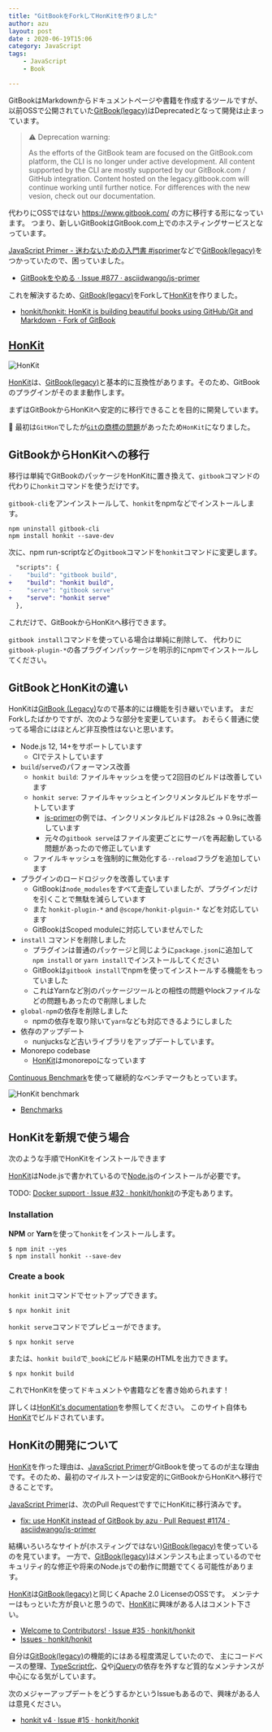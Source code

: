 ```yaml
---
title: "GitBookをForkしてHonKitを作りました"
author: azu
layout: post
date : 2020-06-19T15:06
category: JavaScript
tags:
    - JavaScript
    - Book

---
```


GitBookはMarkdownからドキュメントページや書籍を作成するツールですが、
以前OSSで公開されていた[GitBook(legacy)](https://github.com/GitbookIO/gitbook)はDeprecatedとなって開発は止まっています。

> ⚠️ Deprecation warning:
>
> As the efforts of the GitBook team are focused on the GitBook.com platform, the CLI is no longer under active development.
> All content supported by the CLI are mostly supported by our GitBook.com / GitHub integration.
> Content hosted on the legacy.gitbook.com will continue working until further notice. For differences with the new vesion, check out our documentation.

代わりにOSSではない <https://www.gitbook.com/> の方に移行する形になっています。
つまり、新しいGitBookはGitBook.com上でのホスティングサービスとなっています。

[JavaScript Primer - 迷わないための入門書 #jsprimer](https://jsprimer.net/)などで[GitBook(legacy)](https://github.com/GitbookIO/gitbook)をつかっていたので、困っていました。

- [GitBookをやめる · Issue #877 · asciidwango/js-primer](https://github.com/asciidwango/js-primer/issues/877)

これを解決するため、[GitBook(legacy)](https://github.com/GitbookIO/gitbook)をForkして[HonKit](https://github.com/honkit/honkit)を作りました。

- [honkit/honkit: HonKit is building beautiful books using GitHub/Git and Markdown - Fork of GitBook](https://github.com/honkit/honkit)

## [HonKit](https://github.com/honkit/honkit)

![HonKit](https://raw.githubusercontent.com/honkit/honkit/master/honkit.png)

[HonKit](https://github.com/honkit/honkit)は、[GitBook(legacy)](https://github.com/GitbookIO/gitbook)と基本的に互換性があります。そのため、GitBookのプラグインがそのまま動作します。

まずはGitBookからHonKitへ安定的に移行できることを目的に開発しています。

:memo: 最初は`GitHon`でしたが[`Git`の商標の問題](https://github.com/HonKit/HonKit/issues/48)があったため`HonKit`になりました。

## GitBookからHonKitへの移行

移行は単純でGitBookのパッケージをHonKitに置き換えて、`gitbook`コマンドの代わりに`honkit`コマンドを使うだけです。

`gitbook-cli`をアンインストールして、`honkit`をnpmなどでインストールします。

```
npm uninstall gitbook-cli
npm install honkit --save-dev
```

次に、npm run-scriptなどの`gitbook`コマンドを`honkit`コマンドに変更します。

```diff
  "scripts": {
-    "build": "gitbook build",
+    "build": "honkit build",
-    "serve": "gitbook serve"
+    "serve": "honkit serve"
  },
```

これだけで、GitBookからHonKitへ移行できます。

`gitbook install`コマンドを使っている場合は単純に削除して、
代わりに`gitbook-plugin-*`の各プラグインパッケージを明示的にnpmでインストールしてください。

## GitBookとHonKitの違い

HonKitは[GitBook (Legacy)](https://github.com/GitbookIO/gitbook)なので基本的には機能を引き継いでいます。
まだForkしたばかりですが、次のような部分を変更しています。
おそらく普通に使ってる場合にはほとんど非互換性はないと思います。

- Node.js 12, 14+をサポートしています
    - CIでテストしています
- `build`/`serve`のパフォーマンス改善
    - `honkit build`: ファイルキャッシュを使って2回目のビルドは改善しています
    - `honkit serve`: ファイルキャッシュとインクリメンタルビルドをサポートしています
        - [js-primer](https://github.com/asciidwango/js-primer)の例では、インクリメンタルビルドは28.2s → 0.9sに改善しています
        - 元々の`gitbook serve`はファイル変更ごとにサーバを再起動している問題があったので修正しています
    - ファイルキャッシュを強制的に無効化する`--reload`フラグを追加しています
- プラグインのロードロジックを改善しています
    - GitBookは`node_modules`をすべて走査していましたが、プラグインだけを引くことで無駄を減らしています
    - また `honkit-plugin-*` and `@scope/honkit-plguin-*` などを対応しています
    - GitBookはScoped moduleに対応していませんでした
- `install` コマンドを削除しました
    - プラグインは普通のパッケージと同じように`package.json`に追加して`npm install` or `yarn install`でインストールしてください
    - GitBookは`gitbook install`でnpmを使ってインストールする機能をもっていました
    - これはYarnなど別のパッケージツールとの相性の問題やlockファイルなどの問題もあったので削除しました
- `global-npm`の依存を削除しました
    - npmの依存を取り除いて`yarn`なども対応できるようにしました
- 依存のアップデート
    - nunjucksなど古いライブラリをアップデートしています。
- Monorepo codebase
    - [HonKit](https://github.com/honkit/honkit)はmonorepoになっています

[Continuous Benchmark](https://github.com/marketplace/actions/continuous-benchmark)を使って継続的なベンチマークもとっています。

![HonKit benchmark](https://efcl.info/wp-content/uploads/2020/06/honkit-benchmark.png)

- [Benchmarks](https://honkit.github.io/honkit/dev/bench/)

## HonKitを新規で使う場合

次のような手順でHonKitをインストールできます

[HonKit](https://github.com/honkit/honkit)はNode.jsで書かれているので[Node.js](https://nodejs.org/ja/)のインストールが必要です。

TODO: [Docker support · Issue #32 · honkit/honkit](https://github.com/honkit/honkit/issues/32)の予定もあります。

### Installation

**NPM** or **Yarn**を使って`honkit`をインストールします。

```
$ npm init --yes
$ npm install honkit --save-dev
```

### Create a book

`honkit init`コマンドでセットアップできます。

```
$ npx honkit init
```

`honkit serve`コマンドでプレビューができます。

```
$ npx honkit serve
```

または、`honkit build`で`_book`にビルド結果のHTMLを出力できます。

```
$ npx honkit build
```

これでHonKitを使ってドキュメントや書籍などを書き始められます！

詳しくは[HonKit's documentation](https://honkit.netlify.app/)を参照してください。
このサイト自体も[HonKit](https://github.com/honkit/honkit)でビルドされています。

## HonKitの開発について

[HonKit](https://github.com/honkit/honkit)を作った理由は、[JavaScript Primer](https://jsprimer.net/)がGitBookを使ってるのが主な理由です。そのため、最初のマイルストーンは安定的にGitBookからHonKitへ移行できることです。

[JavaScript Primer](https://jsprimer.net/)は、次のPull RequestですでにHonKitに移行済みです。

- [fix: use HonKit instead of GitBook by azu · Pull Request #1174 · asciidwango/js-primer](https://github.com/asciidwango/js-primer/pull/1174)

結構いろいろなサイトが(ホスティングではない)[GitBook(legacy)](https://github.com/GitbookIO/gitbook)を使っているのを見ています。
一方で、[GitBook(legacy)](https://github.com/GitbookIO/gitbook)はメンテンスも止まっているのでセキュリティ的な修正や将来のNode.jsでの動作に問題でてくる可能性があります。

[HonKit](https://github.com/honkit/honkit)は[GitBook(legacy)](https://github.com/GitbookIO/gitbook)と同じくApache 2.0 LicenseのOSSです。
メンテナーはもっといた方が良いと思うので、[HonKit](https://github.com/honkit/honkit)に興味がある人はコメント下さい。

- [Welcome to Contributors! · Issue #35 · honkit/honkit](https://github.com/honkit/honkit/issues/35)
- [Issues · honkit/honkit](https://github.com/honkit/honkit/issues)

自分は[GitBook(legacy)](https://github.com/GitbookIO/gitbook)の機能的にはある程度満足していたので、
主にコードベースの整理、[TypeScript化](https://github.com/honkit/honkit/issues/24)、[Q](https://github.com/honkit/honkit/issues/25)や[jQuery](https://github.com/honkit/honkit/issues/39)の依存を外すなど質的なメンテナンスが中心になる気がしています。

次のメジャーアップデートをどうするかというIssueもあるので、興味がある人は意見ください。

- [honkit v4 · Issue #15 · honkit/honkit](https://github.com/honkit/honkit/issues/15)
